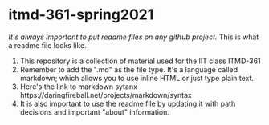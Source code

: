 # itmd-361-spring2021
<i>It's always important to put readme files on any github project.</i>
This is what a readme file looks like.
<ol>
  <li>This repository is a collection of material used for the IIT class ITMD-361</li>
  <li>Remember to add the ".md" as the file type. It's a language called markdown; which allows you to use inline HTML or just type plain text.</li>
  <li>Here's the link to markdown sytanx https://daringfireball.net/projects/markdown/syntax</li>
  <li>It is also important to use the readme file by updating it with path decisions and important "about" information.</li>
</ol>


